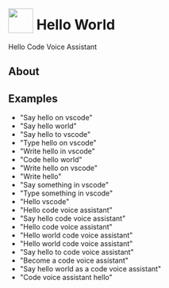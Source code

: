 # <img src="https://raw.githack.com/FortAwesome/Font-Awesome/master/svgs/solid/robot.svg" card_color="#40DBB0" width="50" height="50" style="vertical-align:bottom"/> Hello World

Hello Code Voice Assistant

## About

## Examples

-   "Say hello on vscode"
-   "Say hello world"
-   "Say hello to vscode"
-   "Type hello on vscode"
-   "Write hello in vscode"
-   "Code hello world"
-   "Write hello on vscode"
-   "Write hello"
-   "Say something in vscode"
-   "Type something in vscode"
-   "Hello vscode"
-   "Hello code voice assistant"
-   "Say hello code voice assistant"
-   "Hello code voice assistant"
-   "Hello world code voice assistant"
-   "Hello world code voice assistant"
-   "Say hello to code voice assistant"
-   "Become a code voice assistant"
-   "Say hello world as a code voice assistant"
-   "Code voice assistant hello"
